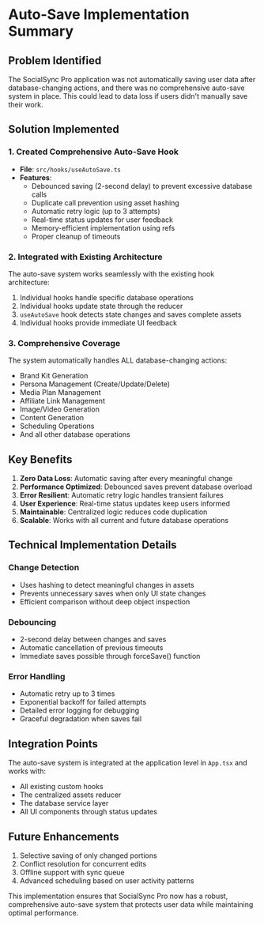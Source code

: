 # Auto-Save Implementation Summary

## Problem Identified
The SocialSync Pro application was not automatically saving user data after database-changing actions, and there was no comprehensive auto-save system in place. This could lead to data loss if users didn't manually save their work.

## Solution Implemented

### 1. Created Comprehensive Auto-Save Hook
- **File**: `src/hooks/useAutoSave.ts`
- **Features**:
  - Debounced saving (2-second delay) to prevent excessive database calls
  - Duplicate call prevention using asset hashing
  - Automatic retry logic (up to 3 attempts)
  - Real-time status updates for user feedback
  - Memory-efficient implementation using refs
  - Proper cleanup of timeouts

### 2. Integrated with Existing Architecture
The auto-save system works seamlessly with the existing hook architecture:
1. Individual hooks handle specific database operations
2. Individual hooks update state through the reducer
3. `useAutoSave` hook detects state changes and saves complete assets
4. Individual hooks provide immediate UI feedback

### 3. Comprehensive Coverage
The system automatically handles ALL database-changing actions:
- Brand Kit Generation
- Persona Management (Create/Update/Delete)
- Media Plan Management
- Affiliate Link Management
- Image/Video Generation
- Content Generation
- Scheduling Operations
- And all other database operations

## Key Benefits

1. **Zero Data Loss**: Automatic saving after every meaningful change
2. **Performance Optimized**: Debounced saves prevent database overload
3. **Error Resilient**: Automatic retry logic handles transient failures
4. **User Experience**: Real-time status updates keep users informed
5. **Maintainable**: Centralized logic reduces code duplication
6. **Scalable**: Works with all current and future database operations

## Technical Implementation Details

### Change Detection
- Uses hashing to detect meaningful changes in assets
- Prevents unnecessary saves when only UI state changes
- Efficient comparison without deep object inspection

### Debouncing
- 2-second delay between changes and saves
- Automatic cancellation of previous timeouts
- Immediate saves possible through forceSave() function

### Error Handling
- Automatic retry up to 3 times
- Exponential backoff for failed attempts
- Detailed error logging for debugging
- Graceful degradation when saves fail

## Integration Points

The auto-save system is integrated at the application level in `App.tsx` and works with:
- All existing custom hooks
- The centralized assets reducer
- The database service layer
- All UI components through status updates

## Future Enhancements

1. Selective saving of only changed portions
2. Conflict resolution for concurrent edits
3. Offline support with sync queue
4. Advanced scheduling based on user activity patterns

This implementation ensures that SocialSync Pro now has a robust, comprehensive auto-save system that protects user data while maintaining optimal performance.